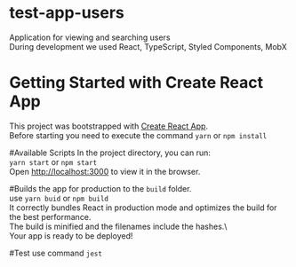 # test-app-users
Application for viewing and searching users  
During development we used React, TypeScript, Styled Components, MobX  

# Getting Started with Create React App
This project was bootstrapped with [Create React App](https://github.com/facebook/create-react-app).  
Before starting you need to execute the command `yarn` or `npm install`  

#Available Scripts
In the project directory, you can run:  
`yarn start` or `npm start`  
Open [http://localhost:3000](http://localhost:3000) to view it in the browser.  

#Builds the app for production to the `build` folder.\
use `yarn buid` or `npm build`  
It correctly bundles React in production mode and optimizes the build for the best performance.  
The build is minified and the filenames include the hashes.\  
Your app is ready to be deployed!  

#Test 
use command `jest`
